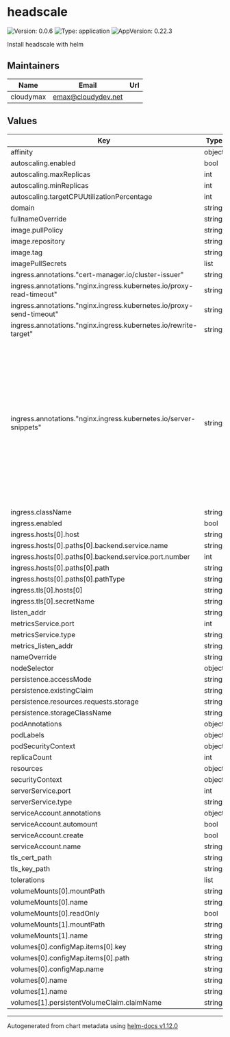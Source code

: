 # headscale

![Version: 0.0.6](https://img.shields.io/badge/Version-0.0.6-informational?style=flat-square) ![Type: application](https://img.shields.io/badge/Type-application-informational?style=flat-square) ![AppVersion: 0.22.3](https://img.shields.io/badge/AppVersion-0.22.3-informational?style=flat-square)

Install headscale with helm

## Maintainers

| Name | Email | Url |
| ---- | ------ | --- |
| cloudymax | <emax@cloudydev.net> |  |

## Values

| Key | Type | Default | Description |
|-----|------|---------|-------------|
| affinity | object | `{}` |  |
| autoscaling.enabled | bool | `false` |  |
| autoscaling.maxReplicas | int | `100` |  |
| autoscaling.minReplicas | int | `1` |  |
| autoscaling.targetCPUUtilizationPercentage | int | `80` |  |
| domain | string | `"hs.buildstar.online"` |  |
| fullnameOverride | string | `""` |  |
| image.pullPolicy | string | `"IfNotPresent"` |  |
| image.repository | string | `"headscale/headscale"` |  |
| image.tag | string | `""` |  |
| imagePullSecrets | list | `[]` |  |
| ingress.annotations."cert-manager.io/cluster-issuer" | string | `"letsencrypt-staging"` |  |
| ingress.annotations."nginx.ingress.kubernetes.io/proxy-read-timeout" | string | `"3600"` |  |
| ingress.annotations."nginx.ingress.kubernetes.io/proxy-send-timeout" | string | `"3600"` |  |
| ingress.annotations."nginx.ingress.kubernetes.io/rewrite-target" | string | `"/"` |  |
| ingress.annotations."nginx.ingress.kubernetes.io/server-snippets" | string | `"location / {\nproxy_pass http://85.10.207.22:80;\n    proxy_http_version 1.1;\n    proxy_set_header Upgrade $http_upgrade;\n    proxy_set_header Connection $connection_upgrade;\n    proxy_set_header Host $server_name;\n    proxy_redirect http:// https://;\n    proxy_buffering off;\n    proxy_set_header X-Real-IP $remote_addr;\n    proxy_set_header X-Forwarded-For $proxy_add_x_forwarded_for;\n    proxy_set_header X-Forwarded-Proto $http_x_forwarded_proto;\n    add_header Strict-Transport-Security \"max-age=15552000; includeSubDomains\" always;\n}\n"` |  |
| ingress.className | string | `"nginx"` |  |
| ingress.enabled | bool | `true` |  |
| ingress.hosts[0].host | string | `"hs.buildstars.online"` |  |
| ingress.hosts[0].paths[0].backend.service.name | string | `"headscale-server"` |  |
| ingress.hosts[0].paths[0].backend.service.port.number | int | `8080` |  |
| ingress.hosts[0].paths[0].path | string | `"/"` |  |
| ingress.hosts[0].paths[0].pathType | string | `"Prefix"` |  |
| ingress.tls[0].hosts[0] | string | `"hs.buildstars.online"` |  |
| ingress.tls[0].secretName | string | `"headscale-tls"` |  |
| listen_addr | string | `"0.0.0.0:8080"` |  |
| metricsService.port | int | `9090` |  |
| metricsService.type | string | `"ClusterIP"` |  |
| metrics_listen_addr | string | `"0.0.0.0:9090"` |  |
| nameOverride | string | `""` |  |
| nodeSelector | object | `{}` |  |
| persistence.accessMode | string | `"ReadWriteOnce"` |  |
| persistence.existingClaim | string | `""` |  |
| persistence.resources.requests.storage | string | `"1Gi"` |  |
| persistence.storageClassName | string | `"local-path"` |  |
| podAnnotations | object | `{}` |  |
| podLabels | object | `{}` |  |
| podSecurityContext | object | `{}` |  |
| replicaCount | int | `1` |  |
| resources | object | `{}` |  |
| securityContext | object | `{}` |  |
| serverService.port | int | `8080` |  |
| serverService.type | string | `"ClusterIP"` |  |
| serviceAccount.annotations | object | `{}` |  |
| serviceAccount.automount | bool | `true` |  |
| serviceAccount.create | bool | `true` |  |
| serviceAccount.name | string | `""` |  |
| tls_cert_path | string | `""` |  |
| tls_key_path | string | `""` |  |
| tolerations | list | `[]` |  |
| volumeMounts[0].mountPath | string | `"/etc/headscale"` |  |
| volumeMounts[0].name | string | `"headscale-config"` |  |
| volumeMounts[0].readOnly | bool | `true` |  |
| volumeMounts[1].mountPath | string | `"/var/lib/headscale/"` |  |
| volumeMounts[1].name | string | `"headscale-db"` |  |
| volumes[0].configMap.items[0].key | string | `"config.yaml"` |  |
| volumes[0].configMap.items[0].path | string | `"config.yaml"` |  |
| volumes[0].configMap.name | string | `"headscale-config"` |  |
| volumes[0].name | string | `"headscale-config"` |  |
| volumes[1].name | string | `"headscale-db"` |  |
| volumes[1].persistentVolumeClaim.claimName | string | `"headscale-db"` |  |

----------------------------------------------
Autogenerated from chart metadata using [helm-docs v1.12.0](https://github.com/norwoodj/helm-docs/releases/v1.12.0)
